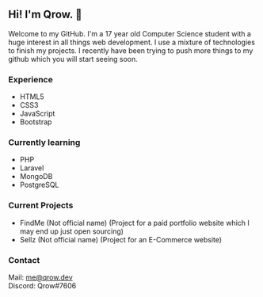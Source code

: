 ## Hi! I'm Qrow. 👋 ##


Welcome to my GitHub. I'm a 17 year old Computer Science student with a huge interest in all things web development. I use a mixture of technologies to finish my projects. I recently have been trying to push more things to my github which you will start seeing soon.

### Experience ###
  * HTML5
  * CSS3
  * JavaScript
  * Bootstrap

### Currently learning ###
  * PHP
  * Laravel
  * MongoDB
  * PostgreSQL

### Current Projects ###
  * FindMe (Not official name) (Project for a paid portfolio website which I may end up just open sourcing)
  * Sellz (Not official name) (Project for an E-Commerce website)

### Contact ###

Mail: me@qrow.dev  
Discord: Qrow#7606
